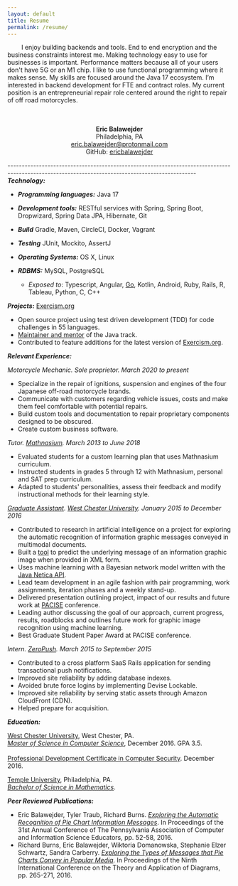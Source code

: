 ```yaml
---
layout: default
title: Resume
permalink: /resume/
---
```


&nbsp;&nbsp;&nbsp;&nbsp;&nbsp;&nbsp;&nbsp;&nbsp;I enjoy building backends and tools. End to end 
encryption and the business constraints interest me. Making technology easy to use for businesses is important.
Performance matters because all of your users don't have 5G or an M1 chip. I like to use functional programming 
where it makes sense. My skills are focused around the Java 17 ecosystem. I’m interested in backend development 
for FTE and contract roles. My current position is an entrepreneurial repair role centered around the right to 
repair of off road motorcycles.
<br>
<br>
<br>

<p align="center">
  <b>Eric Balawejder</b><br>
  Philadelphia, PA<br>
  <a href = "mailto: eric.balawejder@protonmail.com">eric.balawejder@protonmail.com</a><br>
  GitHub: <a href="https://github.com/ericbalawejder">ericbalawejder</a>
</p>

------------------------------------------------------------------------------------------------------------------------------------------------<br>
***Technology:***
* ***Programming languages:*** Java 17
* ***Development tools:*** RESTful services with Spring, Spring Boot, Dropwizard, Spring Data JPA, Hibernate, Git
* ***Build*** Gradle, Maven, CircleCI, Docker, Vagrant
* ***Testing*** JUnit, Mockito, AssertJ
* ***Operating Systems:*** OS X, Linux
* ***RDBMS:*** MySQL, PostgreSQL

    * *Exposed to*: Typescript, Angular, [Go](https://github.com/ericbalawejder/hash-match), Kotlin, Android, Ruby, Rails, R, Tableau, Python, C, C++

***Projects:*** [Exercism.org](https://exercism.org)
* Open source project using test driven development (TDD) for code challenges in 55 languages.
* [Maintainer and mentor](https://exercism.org/profiles/ericbalawejder) of the Java track.
* Contributed to feature additions for the latest version of [Exercism.org](https://exercism.org).

***Relevant Experience:***<br>

*Motorcycle Mechanic. Sole proprietor. March 2020 to present*
* Specialize in the repair of ignitions, suspension and engines of the four Japanese off-road motorcycle brands.
* Communicate with customers regarding vehicle issues, costs and make them feel comfortable with potential repairs.
* Build custom tools and documentation to repair proprietary components designed to be obscured.
* Create custom business software.

*Tutor. [Mathnasium](https://www.mathnasium.com/northwilmington). March 2013 to June 2018*
* Evaluated students for a custom learning plan that uses Mathnasium curriculum.
* Instructed students in grades 5 through 12 with Mathnasium, personal and SAT prep curriculum.
* Adapted to students' personalities, assess their feedback and modify instructional methods for their learning style.

*[Graduate Assistant](https://www.wcupa.edu/_admissions/sch_dgr/assistantships.aspx). [West Chester University](https://www.wcupa.edu/). January 2015 to December 2016*
* Contributed to research in artificial intelligence on a project for exploring the automatic recognition 
of information graphic messages conveyed in multimodal documents.
* Built a [tool](https://github.com/ericbalawejder/pie-chart-bayes) to predict the underlying message of an information graphic image when 
provided in XML form.
* Uses machine learning with a Bayesian network model written with the [Java Netica API](https://www.norsys.com/netica-j/docs/javadocs/index.html).
* Lead team development in an agile fashion with pair programming, work assignments, iteration phases and a
weekly stand-up.
* Delivered presentation outlining project, impact of our results and future work at
[PACISE](http://granite.sru.edu/~pacise/) conference.
* Leading author discussing the goal of our approach, current progress, results, roadblocks and outlines
future work for graphic image recognition using machine learning.
* Best Graduate Student Paper Award at PACISE conference.

*Intern. [ZeroPush](https://zeropush.com). March 2015 to September 2015*
* Contributed to a cross platform SaaS Rails application for sending transactional push notifications.
* Improved site reliability by adding database indexes.
* Avoided brute force logins by implementing Devise Lockable.
* Improved site reliability by serving static assets through Amazon CloudFront (CDN).
* Helped prepare for acquisition.


***Education:***<br>

[West Chester University](https://www.wcupa.edu/), West Chester, PA.<br>
*[Master of Science in Computer Science](https://www.wcupa.edu/sciences-mathematics/computerScience/masters.aspx)*, December 2016. GPA 3.5.
<br>
<br>
[Professional Development Certificate in Computer Security](https://www.wcupa.edu/sciences-mathematics/computerScience/profDevelopment.aspx#computerSecurity). December 2016.<br>

[Temple University](https://www.temple.edu/), Philadelphia, PA.<br>
*[Bachelor of Science in Mathematics](https://bulletin.temple.edu/undergraduate/science-technology/mathematics/mathematics-bs/#requirementstext)*.<br>


***Peer Reviewed Publications:***

* Eric Balawejder, Tyler Traub, Richard Burns. *[Exploring the Automatic Recognition of Pie Chart Information Messages](/assets/resume/pacise16.pdf)*. In Proceedings of the 31st Annual Conference of The Pennsylvania Association of Computer and Information Science Educators, pp. 52-58, 2016.
* Richard Burns, Eric Balawejder, Wiktoria Domanowska, Stephanie Elzer Schwartz, Sandra Carberry. *[Exploring the Types of Messages that Pie Charts Convey in Popular Media](/assets/resume/diagrams16.pdf)*. In Proceedings of the Ninth International Conference on the Theory and Application of Diagrams, pp. 265-271, 2016.

